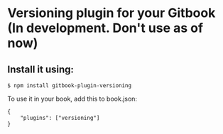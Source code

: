 # Versioning plugin for your Gitbook (In development. Don't use as of now)

## Install it using:

```$ npm install gitbook-plugin-versioning```

To use it in your book, add this to book.json:
```
{
    "plugins": ["versioning"]
}
```
